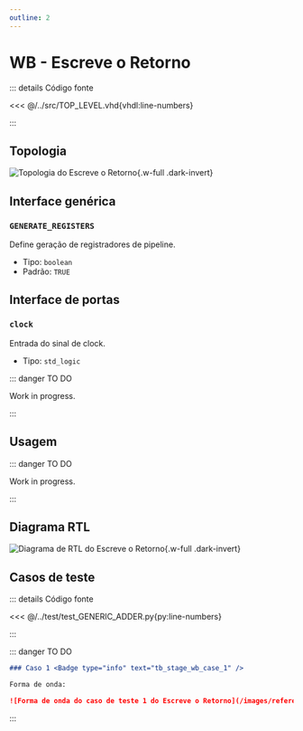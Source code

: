 ```yaml
---
outline: 2
---
```


# WB - Escreve o Retorno

::: details Código fonte <a href="https://github.com/pfeinsper/24a-CTI-RISCV/blob/main/src/STAGE_WB.vhd" target="blank" style="float:right"><Badge type="tip" text="STAGE_WB.vhd &boxbox;" /></a>

<<< @/../src/TOP_LEVEL.vhd{vhdl:line-numbers}

:::

## Topologia

![Topologia do Escreve o Retorno](/images/reference/components/stage_wb.drawio.svg){.w-full .dark-invert}

## Interface genérica

### `GENERATE_REGISTERS` <Badge type="tip" text="GENERIC" />

Define geração de registradores de pipeline.

- Tipo: `boolean `
- Padrão: `TRUE`

## Interface de portas

### `clock` <Badge type="warning" text="INPUT" />

Entrada do sinal de clock.

- Tipo: `std_logic`

::: danger TO DO

Work in progress.

:::

## Usagem

::: danger TO DO

Work in progress.

:::

## Diagrama RTL

![Diagrama de RTL do Escreve o Retorno](/images/reference/components/stage_wb_netlist.svg){.w-full .dark-invert}

## Casos de teste

::: details Código fonte <a href="https://github.com/pfeinsper/24a-CTI-RISCV/blob/main/test/test_STAGE_WB.py" target="blank" style="float:right"><Badge type="tip" text="test_STAGE_WB.py &boxbox;" /></a>

<<< @/../test/test_GENERIC_ADDER.py{py:line-numbers}

:::

::: danger TO DO

```md
### Caso 1 <Badge type="info" text="tb_stage_wb_case_1" />

Forma de onda:

![Forma de onda do caso de teste 1 do Escreve o Retorno](/images/reference/components/tb_stage_wb_case_1.svg){.w-full .dark-invert}
```

:::
